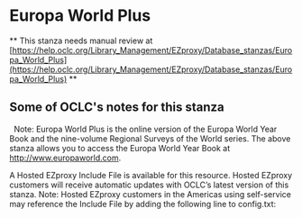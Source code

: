 # Europa World Plus
** This stanza needs manual review at [https://help.oclc.org/Library_Management/EZproxy/Database_stanzas/Europa_World_Plus](https://help.oclc.org/Library_Management/EZproxy/Database_stanzas/Europa_World_Plus) **

## Some of OCLC's notes for this stanza

&nbsp; Note:&nbsp;Europa World Plus is the online version of the Europa World Year Book and the nine-volume Regional Surveys of the World series. The above stanza allows you to access the Europa World Year Book at http://www.europaworld.com.

A Hosted EZproxy Include File is available for this resource. Hosted EZproxy customers will receive automatic updates with OCLC&rsquo;s latest version of this stanza. Note: Hosted EZproxy customers in the Americas using self-service may reference the Include File by adding the following line to config.txt:

&nbsp;

&nbsp;
